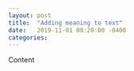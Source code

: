 ```yaml
---
layout: post
title:  "Adding meaning to text"
date:   2019-11-01 08:20:00 -0400
categories: 
---
```


Content
